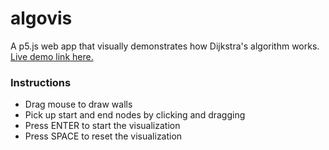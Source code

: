 # algovis

A p5.js web app that visually demonstrates how Dijkstra's algorithm works. [Live demo link here.](https://mjvar.github.io/mjvar-algovis.io/)

### Instructions

* Drag mouse to draw walls
* Pick up start and end nodes by clicking and dragging
* Press ENTER to start the visualization
* Press SPACE to reset the visualization
